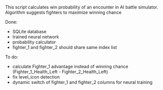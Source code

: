 This script calculates win probability of an encounter in AI battle simulator. Algorithm suggests fighters to maximize winning chance

Done:
- SQLite database
- trained neural network
- probability calculator
- fighter_1 and fighter_2 should share same index list

To do:
- calculate Fighter_1 advantage instead of winning chance (Fighter_1_Health_Left - Fighter_2_Health_Left)
- fix level_icon detection
- dynamic switch of fighter_1 and fighter_2 columns for neural training

